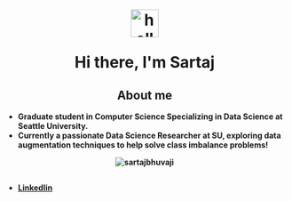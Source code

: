 <h1 align="center">
<img src="https://media.giphy.com/media/KzJkzjggfGN5Py6nkT/giphy.gif" alt="hello" width="50">
<br>


<b>Hi there, I'm Sartaj </h1>
  <!--


  <div align="center">
<p align="left"> <img src="https://komarev.com/ghpvc/?username=sartajbhuvaji&label=Profile%20views&color=0e75b6&style=flat" alt="sartajbhuvaji" /> </p>
<a href="https://juliaundeutsch.com/"><img src="https://img.shields.io/badge/LINKTREE-CC6699?style=for-the-badge&logoColor=white" alt="Portfolio" /></a>&nbsp;
<a href="https://codepen.io/YuriDevAT"><img src="https://img.shields.io/badge/Codepen-000000?style=for-the-badge&logo=codepen&logoColor=white" alt="CodePen" /></a>&nbsp;
<a href="https://twitter.com/YuriDevAT"><img src="https://img.shields.io/badge/Twitter-1DA1F2?style=for-the-badge&logo=twitter&logoColor=white" alt="Twitter" /></a>&nbsp;
<a href="https://dev.to/yuridevat"><img src="https://img.shields.io/badge/dev.to-0A0A0A?style=for-the-badge&logo=dev.to&logoColor=white" alt="Dev.to" /></a>&nbsp;
<a href="https://yuridevat.hashnode.dev/"><img src="https://img.shields.io/badge/Hashnode-2962FF?style=for-the-badge&logo=hashnode&logoColor=white" alt="Hashnode" /></a>&nbsp;
</div>
<br />

-->

<h2 align="center">About me </h2>
<ul>
  <li> Graduate student in Computer Science Specializing in Data Science at Seattle University.
  <li> Currently a passionate Data Science Researcher at SU, exploring data augmentation techniques to help solve class imbalance problems!
</ul>  

<p align = "center">
  <img src="https://github-readme-streak-stats.herokuapp.com/?user=sartajbhuvaji&" alt="sartajbhuvaji" />
</p>

<!--
<h2 align="center"> Currently Working on</h2>
<table align="center">
  <tr>
    <td valign="top" halign="center" width="100%">
      <img width="400" src="https://github.com/SartajBhuvaji/Flask-app-Data-Augmentation/blob/main/github_readme/density_plots.png" />
       <img width="400" src="https://github.com/the-collab-lab/tcl-19-smart-shopping-list/blob/main/public/Thumbnail.png" />
     </td>
  </tr>
  <tr>
    <td valign="top" width="50%">
      <a href="https://github.com/SartajBhuvaji/ditttohttps://github.com/SartajBhuvaji/dittto">
        <img width="400" src="https://github-readme-stats.vercel.app/api/pin/?username=SartajBhuvaji&repo=Flask-app-Data-Augmentation&theme=tokyonight" />
      </a>
      <a href="https://github.com/SartajBhuvaji/BigDataProject">
        <img width="400" src="https://github-readme-stats.vercel.app/api/pin/?username=SartajBhuvaji&repo=Brain-Tumor-Classification-Using-Deep-Learning-Algorithms&theme=tokyonight" />
      </a>  
    </td>
  </tr>
</table>

-->


<!--
<table padding-top = 50px>
</td>
<td valign="top" width="50%">  
<img src="https://github-readme-stats.vercel.app/api/top-langs/?username=SartajBhuvaji&layout=compact&theme=radical" width="500" />
</td></tr></table> 
<br>  
-->

<!--
<br>
<table align="center">
  <tr>
    <td valign="top" width="100%">
      <h2 align="center">My favorite projects</h2>
    </td>
  </tr>
  <tr>
    <td valign="top" halign="center" width="100%">
      <img width="400" src="https://github.com/YuriDevAT/sos-animals/blob/main/public/thumbnail-sos.png" />
       <img width="400" src="https://github.com/the-collab-lab/tcl-19-smart-shopping-list/blob/main/public/Thumbnail.png" />
     </td>
  </tr>
  <tr>
    <td valign="top" width="50%">
      <a href="https://github.com/YuriDevAT/sos-animals">
        <img width="400" src="https://github-readme-stats.vercel.app/api/pin/?username=YuriDevAT&repo=sos-animals&theme=tokyonight" />
      </a>
      <a href="https://github.com/YuriDevAT/tcl-19-smart-shopping-list">
        <img width="400" src="https://github-readme-stats.vercel.app/api/pin/?username=YuriDevAT&repo=tcl-19-smart-shopping-list&theme=tokyonight" />
      </a>  
    </td>
  </tr>
</table>
-->
<!--
<table><tr><td valign="top" width="100%">
<h2 align="center"> 💼 Languages and Tools</h2>
<br />
<img src="https://img.shields.io/badge/python-3670A0?style=for-the-badge&logo=python&logoColor=ffdd54" />
<img src="https://img.shields.io/badge/java-%23ED8B00.svg?style=for-the-badge&logo=openjdk&logoColor=white" />
<img scr="https://img.shields.io/badge/mysql-%2300f.svg?style=for-the-badge&logo=mysql&logoColor=white" />
</table>

-->

<h2 align="center"> </h2>
<ul>
  <li> <a href="https://www.linkedin.com/in/sartaj-bhuvaji-b762031b4/">LinkedIin</a> 
</ul>  
